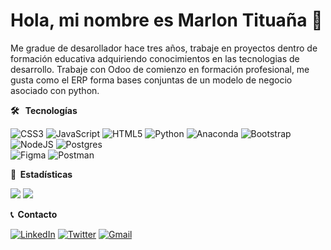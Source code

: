 # Hola, mi nombre es Marlon Tituaña 👋
Me gradue de desarollador hace tres años, trabaje en proyectos dentro de formación educativa adquiriendo conocimientos en las tecnologias de desarrollo.
Trabaje con Odoo de comienzo en formación profesional, me gusta como el ERP forma bases conjuntas de un modelo de negocio asociado con python.


**🛠 &nbsp; Tecnologías**

![CSS3](https://img.shields.io/badge/css3-%231572B6.svg?style=for-the-badge&logo=css3&logoColor=white) 
![JavaScript](https://img.shields.io/badge/javascript-%23323330.svg?style=for-the-badge&logo=javascript&logoColor=%23F7DF1E) 
![HTML5](https://img.shields.io/badge/html5-%23E34F26.svg?style=for-the-badge&logo=html5&logoColor=white) 
![Python](https://img.shields.io/badge/python-3670A0?style=for-the-badge&logo=python&logoColor=ffdd54) 
![Anaconda](https://img.shields.io/badge/Anaconda-%2344A833.svg?style=for-the-badge&logo=anaconda&logoColor=white) 
![Bootstrap](https://img.shields.io/badge/bootstrap-%23563D7C.svg?style=for-the-badge&logo=bootstrap&logoColor=white) 
![NodeJS](https://img.shields.io/badge/node.js-6DA55F?style=for-the-badge&logo=node.js&logoColor=white) 
![Postgres](https://img.shields.io/badge/postgres-%23316192.svg?style=for-the-badge&logo=postgresql&logoColor=white) 	
![Figma](https://img.shields.io/badge/figma-%23F24E1E.svg?style=for-the-badge&logo=figma&logoColor=white) 
![Postman](https://img.shields.io/badge/Postman-FF6C37?style=for-the-badge&logo=postman&logoColor=white) 

**🎯 &nbsp;Estadísticas**

![](https://github-readme-stats.vercel.app/api/top-langs/?username=marlonjt&theme=dark&hide_border=true&include_all_commits=false&count_private=true&layout=compact&width=400px&height=200px)
![](https://github-readme-streak-stats.herokuapp.com/?user=marlonjt&theme=dark&hide_border=true&include_all_commits=false&count_private=true&layout=compact&width=400px&height=200px)

**📞 &nbsp;Contacto**

[![LinkedIn](https://img.shields.io/badge/LinkedIn-%230077B5.svg?logo=linkedin&logoColor=white)](https://linkedin.com/in/marlon-tituaña)
<a href="https://twitter.com/marlonjt_" target="_blank"><img src="https://img.shields.io/badge/Twitter-%231DA1F2.svg?logo=twitter&logoColor=white" alt="Twitter"></a> 
<a href="mailto:marlon.tituana20@gmail.com" target="_blank"> <img src="https://img.shields.io/badge/gmail-%23E4405F.svg?logo=gmail&logoColor=white" alt="Gmail"></a>
